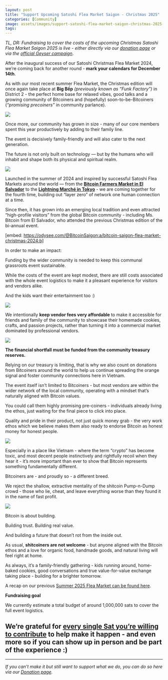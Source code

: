 ```yaml
---
layout: post
title: "Support Upcoming Satoshi Flea Market Saigon - Christmas 2025"
categories: [Community]
image: assets/images/support-satoshi-flea-market-saigon-christmas-2025-header.jpg
tags:
---
```


_TL, DR: Fundraising to cover the costs of the upcoming Christmas Satoshi Flea Market Saigon 2025 is live - either directly via our [donation page](https://bitcoinsaigon.org/donate-satoshis) or via the [official Geyser campaign](https://geyser.fund/project/satoshifleamarketsaigonsummer2025/prelaunch?hero=bitcoinsaigon1)_.

After the inaugural success of our Satoshi Christmas Flea Market 2024, we’re coming back for another round - **mark your calendars for December 14th**.

As with our most recent summer Flea Market, the Christmas edition will once again take place at **Big Bếp** _(previously known as “Funk Factory”)_ in District 2 - the perfect home base for relaxed vibes, good talks and a growing community of Bitcoiners and (hopefully) soon-to-be-Bitcoiners (_“promising precoiners”_ in community parlance).

![](/assets/images/support-satoshi-flea-market-saigon-christmas-2025-1.jpg)

Once more, our community has grown in size - many of our core members spent this year productively by adding to their family line.

The event is decisively family-friendly and will also cater to the next generation.

The future is not only built on technology — but by the humans who will inhabit and shape both its physical and spiritual realm.

![](/assets/images/support-satoshi-flea-market-saigon-christmas-2025-2.jpg)

Launched in the summer of 2024 and inspired by successful Satoshi Flea Markets around the world — from the **[Bitcoin Farmers Market in El Salvador](https://linktr.ee/bitcoinfarmersmarket)** to the **[Lightning Marché in Tokyo](https://bitcoin-zukan.com/en/practical/lightning-marche/)** - we are coming together for the fourth time, building out “layer zero” of network one human connection at a time.

Since then, it has grown into an emerging local tradition and even attracted “high-profile visitors” from the global Bitcoin community - including Ms. Bitcoin from El Salvador, who attended the previous Christmas edition of the bi-annual event.

[embed: https://odysee.com/@BitcoinSaigon:a/bitcoin-saigon-flea-market-christmas-2024:b]

In order to make an impact:

Funding by the wider community is needed to keep this communal grassroots event sustainable.

While the costs of the event are kept modest, there are still costs associated with the whole event logistics to make it a pleasant experience for visitors and vendors alike.

And the kids want their entertainment too :)

![](/assets/images/support-satoshi-flea-market-saigon-christmas-2025-3.jpg)

We intentionally **keep vendor fees very affordable** to make it accessible for friends and family of the community to showcase their homemade cookies, crafts, and passion projects, rather than turning it into a commercial market dominated by professional vendors.

![](/assets/images/support-satoshi-flea-market-saigon-christmas-2025-4.jpg)

**The financial shortfall must be funded from the community treasury reserves.**

Relying on our treasury is limiting, that is why we also count on donations from Bitcoiners around the world to help us continue spreading the orange signal and foster community connections here in Vietnam.

The event itself isn’t limited to Bitcoiners - but most vendors are within the wider network of the local community, operating with a mindset that’s naturally aligned with Bitcoin values.

You could call them highly promising pre-coiners - individuals already living the ethos, just waiting for the final piece to click into place.

Quality and pride in their product, not just quick money grab - the very work ethos which we believe makes them also ready to endorse Bitcoin as honest money for honest people.

![](/assets/images/support-satoshi-flea-market-saigon-christmas-2025-5.jpg)

Especially in a place like Vietnam - where the term “crypto” has become toxic, and most decent people instinctively and rightfully recoil when they hear it - it’s more important than ever to show that Bitcoin represents something fundamentally different.

Bitcoiners are - and proudly so - a different breed.

We reject the shallow, extractive mentality of the shitcoin Pump-n-Dump crowd - those who lie, cheat, and leave everything worse than they found it in the name of fast profit.

![](/assets/images/support-satoshi-flea-market-saigon-christmas-2025-6.jpg)

Bitcoin is about building.

Building trust. Building real value.

And building a future that doesn’t rot from the inside out.

As usual, **shitcoiners are not welcome** - but anyone aligned with the Bitcoin ethos and a love for organic food, handmade goods, and natural living will feel right at home.

As always, it’s a family-friendly gathering - kids running around, home-baked cookies, good conversations and true value-for-value exchange taking place - building for a brighter tomorrow.

A recap on our previous [Summer 2025 Flea Market can be found here](https://bitcoinsaigon.org/Satoshi-Flea-Market-recap-2025/).

**Fundraising goal**

We currently estimate a total budget of around 1,000,000 sats to cover the full event logistics.

## **We’re grateful for [every single Sat you’re willing to contribute](https://bitcoinsaigon.org/donate-satoshis) to help make it happen - and even more so if you can show up in person and be part of the experience :)**

---

_If you can’t make it but still want to support what we do, you can do so here via our [Donation page](https://bitcoinsaigon.org/donate-satoshis)._
